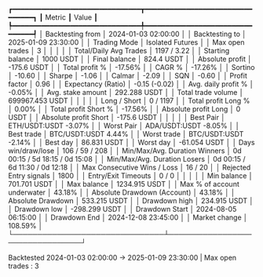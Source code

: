 ┏━━━━━━━━━━━━━━━━━━━━━━━━━━━━━━━┳━━━━━━━━━━━━━━━━━━━━━━━━━━━━━━━━┓
┃ Metric                        ┃ Value                          ┃
┡━━━━━━━━━━━━━━━━━━━━━━━━━━━━━━━╇━━━━━━━━━━━━━━━━━━━━━━━━━━━━━━━━┩
│ Backtesting from              │ 2024-01-03 02:00:00            │
│ Backtesting to                │ 2025-01-09 23:30:00            │
│ Trading Mode                  │ Isolated Futures               │
│ Max open trades               │ 3                              │
│                               │                                │
│ Total/Daily Avg Trades        │ 1197 / 3.22                    │
│ Starting balance              │ 1000 USDT                      │
│ Final balance                 │ 824.4 USDT                     │
│ Absolute profit               │ -175.6 USDT                    │
│ Total profit %                │ -17.56%                        │
│ CAGR %                        │ -17.26%                        │
│ Sortino                       │ -10.60                         │
│ Sharpe                        │ -1.06                          │
│ Calmar                        │ -2.09                          │
│ SQN                           │ -0.60                          │
│ Profit factor                 │ 0.96                           │
│ Expectancy (Ratio)            │ -0.15 (-0.02)                  │
│ Avg. daily profit %           │ -0.05%                         │
│ Avg. stake amount             │ 292.288 USDT                   │
│ Total trade volume            │ 699967.453 USDT                │
│                               │                                │
│ Long / Short                  │ 0 / 1197                       │
│ Total profit Long %           │ 0.00%                          │
│ Total profit Short %          │ -17.56%                        │
│ Absolute profit Long          │ 0 USDT                         │
│ Absolute profit Short         │ -175.6 USDT                    │
│                               │                                │
│ Best Pair                     │ ETH/USDT:USDT -3.07%           │
│ Worst Pair                    │ ADA/USDT:USDT -8.05%           │
│ Best trade                    │ BTC/USDT:USDT 4.44%            │
│ Worst trade                   │ BTC/USDT:USDT -2.14%           │
│ Best day                      │ 86.831 USDT                    │
│ Worst day                     │ -61.054 USDT                   │
│ Days win/draw/lose            │ 106 / 59 / 208                 │
│ Min/Max/Avg. Duration Winners │ 0d 00:15 / 5d 18:15 / 0d 15:08 │
│ Min/Max/Avg. Duration Losers  │ 0d 00:15 / 6d 11:30 / 0d 12:18 │
│ Max Consecutive Wins / Loss   │ 16 / 20                        │
│ Rejected Entry signals        │ 1800                           │
│ Entry/Exit Timeouts           │ 0 / 0                          │
│                               │                                │
│ Min balance                   │ 701.701 USDT                   │
│ Max balance                   │ 1234.915 USDT                  │
│ Max % of account underwater   │ 43.18%                         │
│ Absolute Drawdown (Account)   │ 43.18%                         │
│ Absolute Drawdown             │ 533.215 USDT                   │
│ Drawdown high                 │ 234.915 USDT                   │
│ Drawdown low                  │ -298.299 USDT                  │
│ Drawdown Start                │ 2024-08-05 06:15:00            │
│ Drawdown End                  │ 2024-12-08 23:45:00            │
│ Market change                 │ 108.59%                        │
└───────────────────────────────┴────────────────────────────────┘

Backtested 2024-01-03 02:00:00 -> 2025-01-09 23:30:00 | Max open trades : 3
